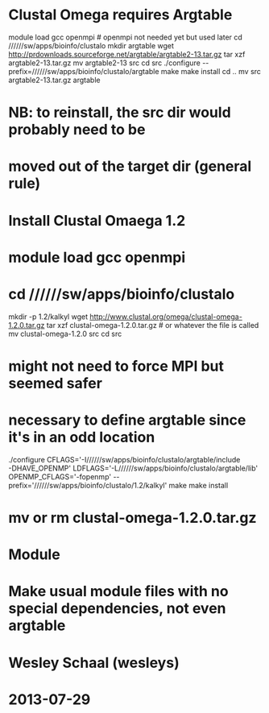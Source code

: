 Clustal Omega requires Argtable
===============================
module load gcc openmpi # openmpi not needed yet but used later
cd //////sw/apps/bioinfo/clustalo
mkdir argtable
wget http://prdownloads.sourceforge.net/argtable/argtable2-13.tar.gz
tar xzf argtable2-13.tar.gz
mv argtable2-13 src
cd src
./configure --prefix=//////sw/apps/bioinfo/clustalo/argtable
make make install
cd ..
mv src argtable2-13.tar.gz argtable
# NB: to reinstall, the src dir would probably need to be 
# moved out of the target dir (general rule)


Install Clustal Omaega 1.2
==========================
# module load gcc openmpi
# cd //////sw/apps/bioinfo/clustalo
mkdir -p 1.2/kalkyl
wget http://www.clustal.org/omega/clustal-omega-1.2.0.tar.gz
tar xzf clustal-omega-1.2.0.tar.gz  # or whatever the file is called
mv clustal-omega-1.2.0 src
cd src
# might not need to force MPI but seemed safer
# necessary to define argtable since it's in an odd location
./configure CFLAGS='-I//////sw/apps/bioinfo/clustalo/argtable/include \
-DHAVE_OPENMP' LDFLAGS='-L//////sw/apps/bioinfo/clustalo/argtable/lib' \
OPENMP_CFLAGS='-fopenmp' --prefix='//////sw/apps/bioinfo/clustalo/1.2/kalkyl'
make
make install
# mv or rm clustal-omega-1.2.0.tar.gz

Module
======
# Make usual module files with no special dependencies, not even argtable


# Wesley Schaal (wesleys)
# 2013-07-29
